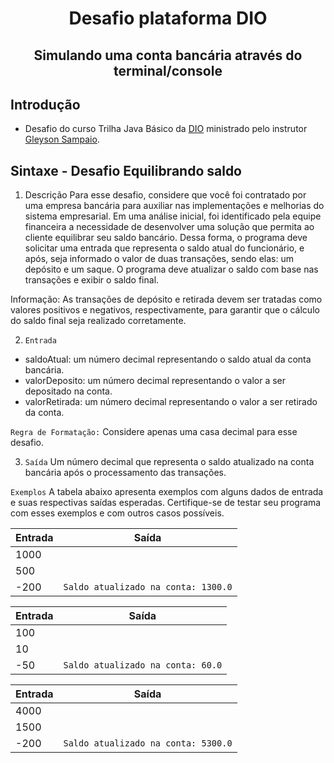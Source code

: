 <h1 align="center"> Desafio plataforma DIO </h1>
<h2 align="center"> Simulando uma conta bancária através do terminal/console </h2>

## Introdução
- Desafio do curso Trilha Java Básico da [DIO](https://github.com/digitalinnovationone/trilha-java-basico/tree/main/desafios/sintaxe) ministrado pelo instrutor [Gleyson Sampaio](https://github.com/glysns).

## Sintaxe - Desafio Equilibrando saldo

1. Descrição
Para esse desafio, considere que você foi contratado por uma empresa bancária para auxiliar nas implementações e melhorias do sistema empresarial. Em uma análise inicial, foi identificado pela equipe financeira a necessidade de desenvolver uma solução que permita ao cliente equilibrar seu saldo bancário. Dessa forma, o programa deve solicitar uma entrada que representa o saldo atual do funcionário, e após, seja informado o valor de duas transações, sendo elas: um depósito e um saque. O programa deve atualizar o saldo com base nas transações e exibir o saldo final.

Informação: As transações de depósito e retirada devem ser tratadas como valores positivos e negativos, respectivamente, para garantir que o cálculo do saldo final seja realizado corretamente.
 

2. `Entrada`
- saldoAtual: um número decimal representando o saldo atual da conta bancária.
- valorDeposito: um número decimal representando o valor a ser depositado na conta.
- valorRetirada: um número decimal representando o valor a ser retirado da conta.

`Regra de Formatação:` Considere apenas uma casa decimal para esse desafio.

3. `Saída`
 Um número decimal que representa o saldo atualizado na conta bancária após o processamento das transações.

`Exemplos`
A tabela abaixo apresenta exemplos com alguns dados de entrada e suas respectivas saídas esperadas. Certifique-se de testar seu programa com esses exemplos e com outros casos possíveis.

| Entrada | Saída   
| --------- | ------- 
| 1000   | 
| 500    |  
| -200  | `Saldo atualizado na conta: 1300.0`	

| Entrada | Saída   
| --------- | ------- 
| 100   | 
| 10    |  
| -50  | `Saldo atualizado na conta: 60.0`	

| Entrada | Saída   
| --------- | ------- 
| 4000   | 
| 1500    |  
| -200  | `Saldo atualizado na conta: 5300.0`	
